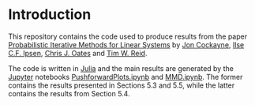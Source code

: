 # Introduction

This repository contains the code used to produce results from the paper [Probabilistic Iterative Methods for Linear Systems](https://arxiv.org/abs/2012.12615) by [Jon Cockayne](http://www.joncockayne.com), [Ilse C.F. Ipsen](https://ipsen.math.ncsu.edu), [Chris J. Oates](http://oates.work) and [Tim W. Reid](https://math.sciences.ncsu.edu/people/twreid/).

The code is written in [Julia](https://julialang.org) and the main results are generated by the [Jupyter](https://jupyter.org) notebooks [PushforwardPlots.ipynb](julia/PushforwardPlots.ipynb) and [MMD.ipynb](julia/MMD.ipynb).
The former contains the results presented in Sections 5.3 and 5.5, while the latter contains the results from Section 5.4.
